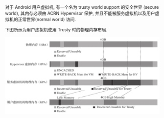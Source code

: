 
对于 Android 用户虚拟机, 有一个名为 trusty world support 的安全世界 (secure world), 其内存必须由 ACRN Hypervisor 保护, 并且不能被服务虚拟机以及用户虚拟机的正常世界(normal world) 访问.

下图所示为用户虚拟机使用 Trusty 时的物理内存布局.

![2024-10-23-19-30-45.png](./images/2024-10-23-19-30-45.png)

